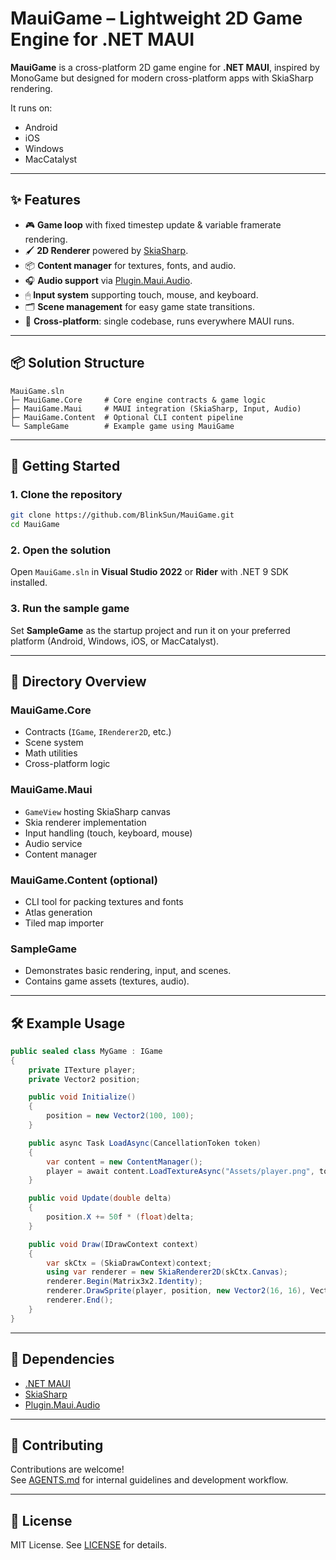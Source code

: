﻿# MauiGame – Lightweight 2D Game Engine for .NET MAUI

**MauiGame** is a cross-platform 2D game engine for **.NET MAUI**, inspired by MonoGame but designed for modern cross-platform apps with SkiaSharp rendering.

It runs on:
- Android
- iOS
- Windows
- MacCatalyst

---

## ✨ Features

- 🎮 **Game loop** with fixed timestep update & variable framerate rendering.
- 🖌 **2D Renderer** powered by [SkiaSharp](https://github.com/mono/SkiaSharp).
- 📦 **Content manager** for textures, fonts, and audio.
- 🎧 **Audio support** via [Plugin.Maui.Audio](https://github.com/jfversluis/Plugin.Maui.Audio).
- 🖱 **Input system** supporting touch, mouse, and keyboard.
- 🗂 **Scene management** for easy game state transitions.
- 📜 **Cross-platform**: single codebase, runs everywhere MAUI runs.

---

## 📦 Solution Structure

```text
MauiGame.sln
├─ MauiGame.Core     # Core engine contracts & game logic
├─ MauiGame.Maui     # MAUI integration (SkiaSharp, Input, Audio)
├─ MauiGame.Content  # Optional CLI content pipeline
└─ SampleGame        # Example game using MauiGame
```

---

## 🚀 Getting Started

### 1. Clone the repository
```bash
git clone https://github.com/BlinkSun/MauiGame.git
cd MauiGame
```

### 2. Open the solution
Open `MauiGame.sln` in **Visual Studio 2022** or **Rider** with .NET 9 SDK installed.

### 3. Run the sample game
Set **SampleGame** as the startup project and run it on your preferred platform (Android, Windows, iOS, or MacCatalyst).

---

## 📂 Directory Overview

### MauiGame.Core
- Contracts (`IGame`, `IRenderer2D`, etc.)
- Scene system
- Math utilities
- Cross-platform logic

### MauiGame.Maui
- `GameView` hosting SkiaSharp canvas
- Skia renderer implementation
- Input handling (touch, keyboard, mouse)
- Audio service
- Content manager

### MauiGame.Content (optional)
- CLI tool for packing textures and fonts
- Atlas generation
- Tiled map importer

### SampleGame
- Demonstrates basic rendering, input, and scenes.
- Contains game assets (textures, audio).

---

## 🛠 Example Usage

```csharp
public sealed class MyGame : IGame
{
    private ITexture player;
    private Vector2 position;

    public void Initialize()
    {
        position = new Vector2(100, 100);
    }

    public async Task LoadAsync(CancellationToken token)
    {
        var content = new ContentManager();
        player = await content.LoadTextureAsync("Assets/player.png", token);
    }

    public void Update(double delta)
    {
        position.X += 50f * (float)delta;
    }

    public void Draw(IDrawContext context)
    {
        var skCtx = (SkiaDrawContext)context;
        using var renderer = new SkiaRenderer2D(skCtx.Canvas);
        renderer.Begin(Matrix3x2.Identity);
        renderer.DrawSprite(player, position, new Vector2(16, 16), Vector2.One, 0f, null);
        renderer.End();
    }
}
```

---

## 🧩 Dependencies

- [.NET MAUI](https://learn.microsoft.com/dotnet/maui/)
- [SkiaSharp](https://github.com/mono/SkiaSharp)
- [Plugin.Maui.Audio](https://github.com/jfversluis/Plugin.Maui.Audio)

---

## 🤝 Contributing

Contributions are welcome!  
See [AGENTS.md](AGENTS.md) for internal guidelines and development workflow.

---

## 📜 License

MIT License. See [LICENSE](LICENSE) for details.
